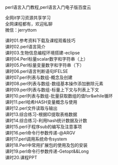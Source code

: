 perl语言入门教程,perl语言入门电子版百度云

全网it学习资源共享学习<br>全网课程都有，欢迎私聊<br>微信：jerryttom<br>

课时01.参考资料下载及课程观看技巧<br> 课时02.perl语言简介<br> 课时03.生物信息编程环境搭建-eclipse<br> 课时04.Perl标量scalar数字和字符串（上）<br> 课时05.Perl标量变量数字和字符串（下）<br> 课时06.perl语言判断语句IFELSE<br> 课时07.perl列表与数组-概念及创建<br> 课时08.perl列表与数组-数组基本操作添加删除元素<br> 课时09.perl列表与数组-标量上下文与列表上下文<br> 课时10.perl列表与数组-批量获取数组的值for&amp;while循环<br> 课时11.perl哈希HASH变量概念与使用<br> 课时12.perl文件读取与输出<br> 课时13.综合练习-根据ID提取表格数据<br> 课时14.综合练习-利用hash统计数据及计数<br> 课时15.perl子程序sub的编写及注意事项<br> 课时16.perl命令行参数传递-@ARGV<br> 课时17.perl调用系统命令system<br> 课时18.Perl中常用扩展包的使用及包的安装<br> 课时19.perl命令行参数传递-Getopt&amp;&amp;Long<br> 课时20.课程PPT